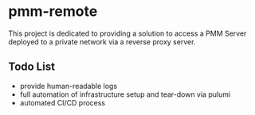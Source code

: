# pmm-remote

This project is dedicated to providing a solution to access a PMM Server deployed to a private network via a reverse proxy server.

## Todo List

- provide human-readable logs
- full automation of infrastructure setup and tear-down via pulumi
- automated CI/CD process
